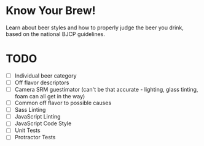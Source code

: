 # Know Your Brew!

Learn about beer styles and how to properly judge the beer you drink, based on the national BJCP guidelines.

# TODO

- [ ] Individual beer category
- [ ] Off flavor descriptors
- [ ] Camera SRM guestimator (can't be that accurate - lighting, glass tinting, foam can all get in the way)
- [ ] Common off flavor to possible causes
- [ ] Sass Linting
- [ ] JavaScript Linting
- [ ] JavaScript Code Style
- [ ] Unit Tests
- [ ] Protractor Tests
